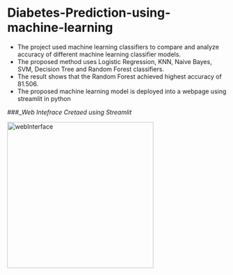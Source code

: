 # Diabetes-Prediction-using-machine-learning
- The project used machine learning classifiers to compare and 
analyze accuracy of different machine learning classifier 
models. 
- The proposed method uses Logistic Regression, 
KNN, Naive Bayes, SVM, Decision Tree and Random 
Forest classifiers. 
- The result shows that the Random Forest 
achieved highest accuracy of 81.506.
- The proposed machine learning model is deployed into a webpage using streamlit in python

###__Web Intefrace Cretaed using Streamlit_

<img width="336" alt="webInterface" src="https://github.com/tanyagupta2004/Diabetes-Prediction-using-machine-learning/assets/82495563/b3f86262-56d9-4666-9282-7b78cee3c020">

